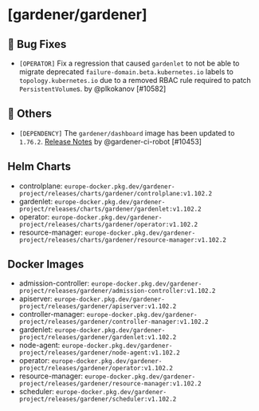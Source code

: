 # [gardener/gardener]

## 🐛 Bug Fixes

- `[OPERATOR]` Fix a regression that caused `gardenlet` to not be able to migrate deprecated `failure-domain.beta.kubernetes.io` labels to `topology.kubernetes.io` due to a removed RBAC rule required to patch `PersistentVolume`s. by @plkokanov [#10582]
## 🏃 Others

- `[DEPENDENCY]` The `gardener/dashboard` image has been updated to `1.76.2`. [Release Notes](https://redirect.github.com/gardener/dashboard/releases/tag/1.76.2) by @gardener-ci-robot [#10453]

## Helm Charts
- controlplane: `europe-docker.pkg.dev/gardener-project/releases/charts/gardener/controlplane:v1.102.2`
- gardenlet: `europe-docker.pkg.dev/gardener-project/releases/charts/gardener/gardenlet:v1.102.2`
- operator: `europe-docker.pkg.dev/gardener-project/releases/charts/gardener/operator:v1.102.2`
- resource-manager: `europe-docker.pkg.dev/gardener-project/releases/charts/gardener/resource-manager:v1.102.2`
## Docker Images
- admission-controller: `europe-docker.pkg.dev/gardener-project/releases/gardener/admission-controller:v1.102.2`
- apiserver: `europe-docker.pkg.dev/gardener-project/releases/gardener/apiserver:v1.102.2`
- controller-manager: `europe-docker.pkg.dev/gardener-project/releases/gardener/controller-manager:v1.102.2`
- gardenlet: `europe-docker.pkg.dev/gardener-project/releases/gardener/gardenlet:v1.102.2`
- node-agent: `europe-docker.pkg.dev/gardener-project/releases/gardener/node-agent:v1.102.2`
- operator: `europe-docker.pkg.dev/gardener-project/releases/gardener/operator:v1.102.2`
- resource-manager: `europe-docker.pkg.dev/gardener-project/releases/gardener/resource-manager:v1.102.2`
- scheduler: `europe-docker.pkg.dev/gardener-project/releases/gardener/scheduler:v1.102.2`
